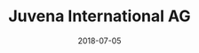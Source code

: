 ---
title:          "Juvena International AG"
date:           "2018-07-05"
draft:          false
robotsExclude:  true
---